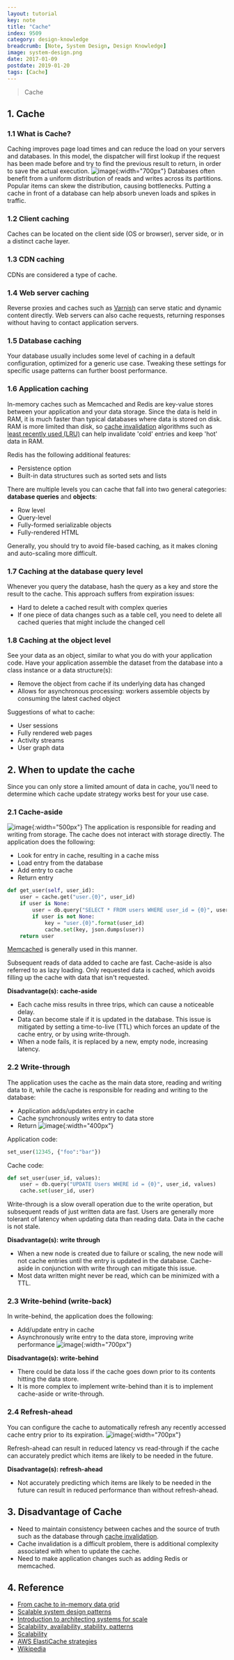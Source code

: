```yaml
---
layout: tutorial
key: note
title: "Cache"
index: 9509
category: design-knowledge
breadcrumb: [Note, System Design, Design Knowledge]
image: system-design.png
date: 2017-01-09
postdate: 2019-01-20
tags: [Cache]
---
```


> Cache

## 1. Cache
### 1.1 What is Cache?
Caching improves page load times and can reduce the load on your servers and databases.  In this model, the dispatcher will first lookup if the request has been made before and try to find the previous result to return, in order to save the actual execution.
![image](/public/images/note/9509/cache.png){:width="700px"}
Databases often benefit from a uniform distribution of reads and writes across its partitions.  Popular items can skew the distribution, causing bottlenecks.  Putting a cache in front of a database can help absorb uneven loads and spikes in traffic.
### 1.2 Client caching
Caches can be located on the client side (OS or browser), server side, or in a distinct cache layer.
### 1.3 CDN caching
CDNs are considered a type of cache.
### 1.4 Web server caching
Reverse proxies and caches such as [Varnish](https://www.varnish-cache.org/) can serve static and dynamic content directly.  Web servers can also cache requests, returning responses without having to contact application servers.
### 1.5 Database caching
Your database usually includes some level of caching in a default configuration, optimized for a generic use case.  Tweaking these settings for specific usage patterns can further boost performance.
### 1.6 Application caching
In-memory caches such as Memcached and Redis are key-value stores between your application and your data storage.  Since the data is held in RAM, it is much faster than typical databases where data is stored on disk.  RAM is more limited than disk, so [cache invalidation](https://en.wikipedia.org/wiki/Cache_algorithms) algorithms such as [least recently used (LRU)](https://en.wikipedia.org/wiki/Cache_algorithms#Least_Recently_Used) can help invalidate 'cold' entries and keep 'hot' data in RAM.

Redis has the following additional features:
* Persistence option
* Built-in data structures such as sorted sets and lists

There are multiple levels you can cache that fall into two general categories: **database queries** and **objects**:
* Row level
* Query-level
* Fully-formed serializable objects
* Fully-rendered HTML

Generally, you should try to avoid file-based caching, as it makes cloning and auto-scaling more difficult.

### 1.7 Caching at the database query level
Whenever you query the database, hash the query as a key and store the result to the cache.  This approach suffers from expiration issues:
* Hard to delete a cached result with complex queries
* If one piece of data changes such as a table cell, you need to delete all cached queries that might include the changed cell

### 1.8 Caching at the object level
See your data as an object, similar to what you do with your application code.  Have your application assemble the dataset from the database into a class instance or a data structure(s):

* Remove the object from cache if its underlying data has changed
* Allows for asynchronous processing: workers assemble objects by consuming the latest cached object

Suggestions of what to cache:

* User sessions
* Fully rendered web pages
* Activity streams
* User graph data

## 2. When to update the cache
Since you can only store a limited amount of data in cache, you'll need to determine which cache update strategy works best for your use case.

### 2.1 Cache-aside
![image](/public/images/note/9509/cache-aside.png){:width="500px"}
The application is responsible for reading and writing from storage.  The cache does not interact with storage directly.  The application does the following:

* Look for entry in cache, resulting in a cache miss
* Load entry from the database
* Add entry to cache
* Return entry

```python
def get_user(self, user_id):
    user = cache.get("user.{0}", user_id)
    if user is None:
        user = db.query("SELECT * FROM users WHERE user_id = {0}", user_id)
        if user is not None:
            key = "user.{0}".format(user_id)
            cache.set(key, json.dumps(user))
    return user
```

[Memcached](https://memcached.org/) is generally used in this manner.

Subsequent reads of data added to cache are fast.  Cache-aside is also referred to as lazy loading.  Only requested data is cached, which avoids filling up the cache with data that isn't requested.

**Disadvantage(s): cache-aside**
* Each cache miss results in three trips, which can cause a noticeable delay.
* Data can become stale if it is updated in the database.  This issue is mitigated by setting a time-to-live (TTL) which forces an update of the cache entry, or by using write-through.
* When a node fails, it is replaced by a new, empty node, increasing latency.

### 2.2 Write-through
The application uses the cache as the main data store, reading and writing data to it, while the cache is responsible for reading and writing to the database:
* Application adds/updates entry in cache
* Cache synchronously writes entry to data store
* Return
![image](/public/images/note/9509/write-through.png){:width="400px"}

Application code:

```python
set_user(12345, {"foo":"bar"})
```

Cache code:

```python
def set_user(user_id, values):
    user = db.query("UPDATE Users WHERE id = {0}", user_id, values)
    cache.set(user_id, user)
```

Write-through is a slow overall operation due to the write operation, but subsequent reads of just written data are fast.  Users are generally more tolerant of latency when updating data than reading data.  Data in the cache is not stale.

**Disadvantage(s): write through**
* When a new node is created due to failure or scaling, the new node will not cache entries until the entry is updated in the database.  Cache-aside in conjunction with write through can mitigate this issue.
* Most data written might never be read, which can be minimized with a TTL.

### 2.3 Write-behind (write-back)
In write-behind, the application does the following:
* Add/update entry in cache
* Asynchronously write entry to the data store, improving write performance
![image](/public/images/note/9509/write-behind.png){:width="700px"}

**Disadvantage(s): write-behind**
* There could be data loss if the cache goes down prior to its contents hitting the data store.
* It is more complex to implement write-behind than it is to implement cache-aside or write-through.

### 2.4 Refresh-ahead
You can configure the cache to automatically refresh any recently accessed cache entry prior to its expiration.
![image](/public/images/note/9509/refresh-ahead.png){:width="700px"}

Refresh-ahead can result in reduced latency vs read-through if the cache can accurately predict which items are likely to be needed in the future.

**Disadvantage(s): refresh-ahead**
* Not accurately predicting which items are likely to be needed in the future can result in reduced performance than without refresh-ahead.

## 3. Disadvantage of Cache
* Need to maintain consistency between caches and the source of truth such as the database through [cache invalidation](https://en.wikipedia.org/wiki/Cache_algorithms).
* Cache invalidation is a difficult problem, there is additional complexity associated with when to update the cache.
* Need to make application changes such as adding Redis or memcached.

## 4. Reference
* [From cache to in-memory data grid](http://www.slideshare.net/tmatyashovsky/from-cache-to-in-memory-data-grid-introduction-to-hazelcast)
* [Scalable system design patterns](http://horicky.blogspot.com/2010/10/scalable-system-design-patterns.html)
* [Introduction to architecting systems for scale](http://lethain.com/introduction-to-architecting-systems-for-scale/)
* [Scalability, availability, stability, patterns](http://www.slideshare.net/jboner/scalability-availability-stability-patterns/)
* [Scalability](http://www.lecloud.net/post/9246290032/scalability-for-dummies-part-3-cache)
* [AWS ElastiCache strategies](http://docs.aws.amazon.com/AmazonElastiCache/latest/UserGuide/Strategies.html)
* [Wikipedia](https://en.wikipedia.org/wiki/Cache_(computing))
